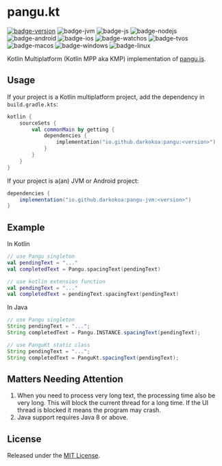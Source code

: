 # pangu.kt

[![badge-version]](https://search.maven.org/search?q=g:io.github.darkokoa%20a:pangu*)
![badge-jvm][badge-jvm]
![badge-js][badge-js]
![badge-nodejs][badge-nodejs]
![badge-android][badge-android]
![badge-ios][badge-ios]
![badge-watchos][badge-watchos]
![badge-tvos][badge-tvos]
![badge-macos][badge-macos]
![badge-windows][badge-windows]
![badge-linux][badge-linux]

Kotlin Multiplatform (Kotlin MPP aka KMP) implementation of [pangu.js](https://github.com/vinta/pangu.js).

## Usage

If your project is a Kotlin multiplatform project, add the dependency in `build.gradle.kts`:

```kotlin
kotlin {
    sourceSets {
        val commonMain by getting {
            dependencies {
                implementation("io.github.darkokoa:pangu:<version>")
            }
        }
    }
}
```

If your project is a(an) JVM or Android project: 

```groovy
dependencies {
    implementation("io.github.darkokoa:pangu-jvm:<version>")
}
```

## Example

In Kotlin

```kotlin
// use Pangu singleton
val pendingText = "..."
val completedText = Pangu.spacingText(pendingText)

// use kotlin extension function
val pendingText = "..."
val completedText = pendingText.spacingText(pendingText)
```

In Java

```groovy
// use Pangu singleton
String pendingText = "...";
String completedText = Pangu.INSTANCE.spacingText(pendingText);

// use PanguKt static class
String pendingText = "...";
String completedText = PanguKt.spacingText(pendingText);
```

## Matters Needing Attention
1. When you need to process very long text, the processing time also be very long. This will block the current thread for a long time. If the UI thread is blocked it means the program may crash.
2. Java support requires Java 8 or above.

## License

Released under the [MIT License](https://opensource.org/licenses/MIT).

[badge-version]: https://img.shields.io/maven-central/v/io.github.darkokoa/pangu?style=flat
[badge-ios]: https://img.shields.io/badge/platform-ios-CDCDCD.svg?style=flat
[badge-js]: https://img.shields.io/badge/platform-js-F8DB5D.svg?style=flat
[badge-nodejs]: https://img.shields.io/badge/platform-nodejs-68a063.svg?style=flat
[badge-jvm]: https://img.shields.io/badge/platform-jvm-DB413D.svg?style=flat
[badge-android]: https://img.shields.io/badge/platform-android-6EDB8D.svg?style=flat
[badge-linux]: https://img.shields.io/badge/platform-linux-2D3F6C.svg?style=flat
[badge-windows]: https://img.shields.io/badge/platform-windows-4D76CD.svg?style=flat
[badge-macos]: https://img.shields.io/badge/platform-macos-111111.svg?style=flat
[badge-watchos]: https://img.shields.io/badge/platform-watchos-C0C0C0.svg?style=flat
[badge-tvos]: https://img.shields.io/badge/platform-tvos-808080.svg?style=flat
[badge-wasm]: httpss://img.shields.io/badge/platform-wasm-624FE8.svg?style=flat
